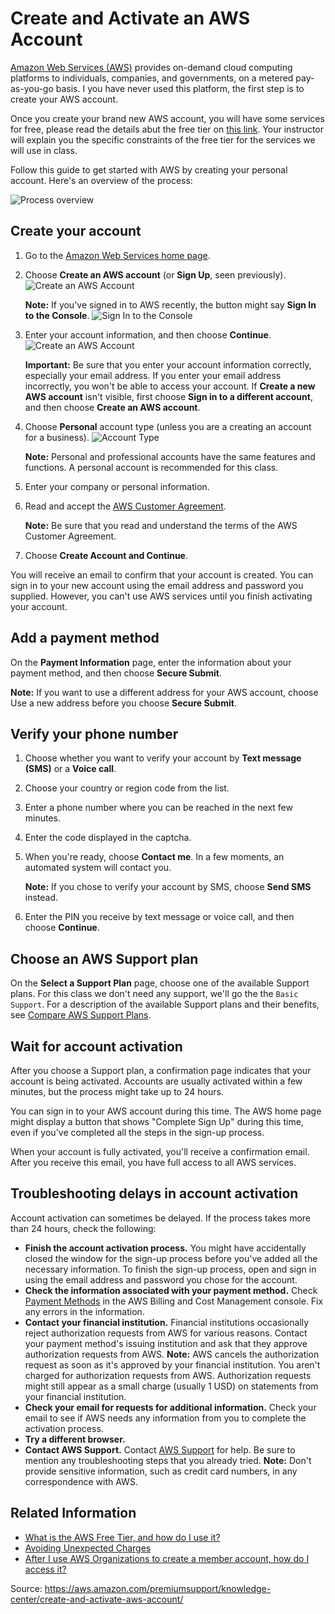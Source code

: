 # Create and Activate an AWS Account

[Amazon Web Services (AWS)](https://aws.amazon.com/what-is-aws/) provides on-demand cloud computing platforms to individuals, companies, and governments, on a metered pay-as-you-go basis. I you have never used this platform, the first step is to create your AWS account.

Once you create your brand new AWS account, you will have some services for free, please read the details abut the free tier on [this link](https://aws.amazon.com/free/). Your instructor will explain you the specific constraints of the free tier for the services we will use in class.

Follow this guide to get started with AWS by creating your personal account. Here's an overview of the process:

![Process overview](Images/01-flowchart_create_activate.png)

## Create your account

1. Go to the [Amazon Web Services home page][1].

2. Choose **Create an AWS account** (or **Sign Up**, seen previously).
    ![Create an AWS Account](Images/02-create-aws-account.png)

    **Note:** If you've signed in to AWS recently, the button might say **Sign In to the Console**.
    ![Sign In to the Console](Images/02-sign-into-console.png)

3. Enter your account information, and then choose **Continue**.
    ![Create an AWS Account](Images/03-create-account.png)

    **Important:** Be sure that you enter your account information correctly, especially your email address. If you enter your email address incorrectly, you won't be able to access your account. If **Create a new AWS account** isn't visible, first choose **Sign in to a different account**, and then choose **Create an AWS account**.

4. Choose **Personal** account type (unless you are a creating an account for a business).
    ![Account Type](Images/04-account-type.png)

    **Note:** Personal and professional accounts have the same features and functions. A personal account is recommended for this class.

5. Enter your company or personal information.

6. Read and accept the [AWS Customer Agreement][2].

    **Note:** Be sure that you read and understand the terms of the AWS Customer Agreement.

7. Choose **Create Account and Continue**.

You will receive an email to confirm that your account is created. You can sign in to your new account using the email address and password you supplied. However, you can't use AWS services until you finish activating your account.

## Add a payment method

On the **Payment Information** page, enter the information about your payment method, and then choose **Secure Submit**.

**Note:** If you want to use a different address for your AWS account, choose Use a new address before you choose **Secure Submit**.

## Verify your phone number

1. Choose whether you want to verify your account by **Text message (SMS)** or a **Voice call**.

2. Choose your country or region code from the list.

3. Enter a phone number where you can be reached in the next few minutes.

4. Enter the code displayed in the captcha.

5. When you're ready, choose **Contact me**. In a few moments, an automated system will contact you.

    **Note:** If you chose to verify your account by SMS, choose **Send SMS** instead.

6. Enter the PIN you receive by text message or voice call, and then choose **Continue**.

## Choose an AWS Support plan

On the **Select a Support Plan** page, choose one of the available Support plans. For this class we don't need any support, we'll go the the `Basic Support`.
For a description of the available Support plans and their benefits, see [Compare AWS Support Plans][3].

## Wait for account activation

After you choose a Support plan, a confirmation page indicates that your account is being activated. Accounts are usually activated within a few minutes, but the process might take up to 24 hours.

You can sign in to your AWS account during this time. The AWS home page might display a button that shows "Complete Sign Up" during this time, even if you've completed all the steps in the sign-up process.

When your account is fully activated, you'll receive a confirmation email. After you receive this email, you have full access to all AWS services.

## Troubleshooting delays in account activation

Account activation can sometimes be delayed. If the process takes more than 24 hours, check the following:

* **Finish the account activation process.** You might have accidentally closed the window for the sign-up process before you've added all the necessary information. To finish the sign-up process, open  and sign in using the email address and password you chose for the account.
* **Check the information associated with your payment method.** Check [Payment Methods][4] in the AWS Billing and Cost Management console. Fix any errors in the information.
* **Contact your financial institution.** Financial institutions occasionally reject authorization requests from AWS for various reasons. Contact your payment method's issuing institution and ask that they approve authorization requests from AWS.
**Note:** AWS cancels the authorization request as soon as it's approved by your financial institution. You aren't charged for authorization requests from AWS. Authorization requests might still appear as a small charge (usually 1 USD) on statements from your financial institution.
* **Check your email for requests for additional information.** Check your email to see if AWS needs any information from you to complete the activation process.
* **Try a different browser.**
* **Contact AWS Support.** Contact [AWS Support][5] for help. Be sure to mention any troubleshooting steps that you already tried.
**Note:** Don't provide sensitive information, such as credit card numbers, in any correspondence with AWS.

## Related Information

* [What is the AWS Free Tier, and how do I use it?](https://aws.amazon.com/premiumsupport/knowledge-center/what-is-free-tier/)
* [Avoiding Unexpected Charges](https://docs.aws.amazon.com/awsaccountbilling/latest/aboutv2/checklistforunwantedcharges.html)
* [After I use AWS Organizations to create a member account, how do I access it?](https://aws.amazon.com/premiumsupport/knowledge-center/organizations-member-account-access/)

[1]: https://aws.amazon.com/
[2]: https://aws.amazon.com/agreement/
[3]: https://aws.amazon.com/premiumsupport/features/
[4]: https://console.aws.amazon.com/billing/home#/paymentmethods
[5]: https://aws.amazon.com/support

Source: <https://aws.amazon.com/premiumsupport/knowledge-center/create-and-activate-aws-account/>
